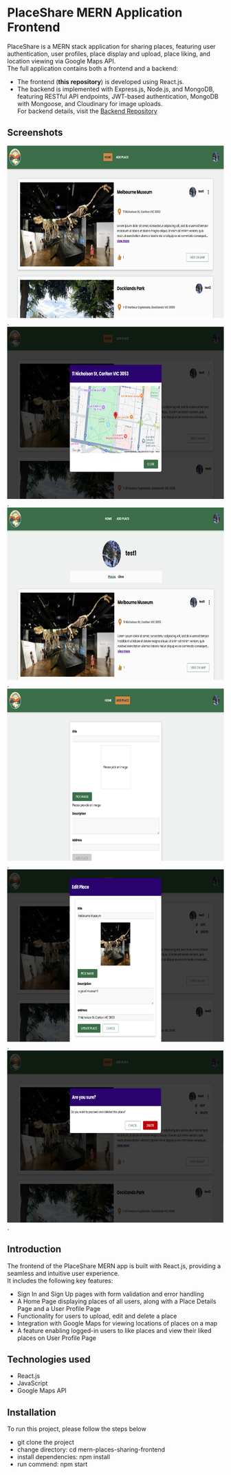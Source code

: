 # PlaceShare MERN Application Frontend
PlaceShare is a MERN stack application for sharing places, featuring user authentication, user profiles, place display and upload, place liking, and location viewing via Google Maps API.   
The full application contains both a frontend and a backend:
- The frontend (**this repository**) is developed using React.js.
- The backend is implemented with Express.js, Node.js, and MongoDB, featuring RESTful API endpoints, JWT-based authentication, MongoDB with Mongoose, and Cloudinary for image uploads.  
For backend details, visit the [Backend Repository](https://github.com/Weiran-Zou/mern-places-sharing-backend)

## Screenshots
<img src="src/assets/screenshots/place-share-home.png" width="600" height="400"/>.
<img src="src/assets/screenshots/place-share-map.png" width="600" height="400"/>.
<img src="src/assets/screenshots/place-share-profile.png" width="600" height="400"/>.
<img src="src/assets/screenshots/place-share-create.png" width="600" height="400"/>.
<img src="src/assets/screenshots/place-share-edit.png" width="600" height="400"/>.
<img src="src/assets/screenshots/place-share-delete.png" width="600" height="400"/>.

## Introduction
The frontend of the PlaceShare MERN app is built with React.js, providing a seamless and intuitive user experience.  
It includes the following key features:
- Sign In and Sign Up pages with form validation and error handling
- A Home Page displaying places of all users, along with a Place Details Page and a User Profile Page 
- Functionality for users to upload, edit and delete a place 
- Integration with Google Maps for viewing locations of places on a map
- A feature enabling logged-in users to like places and view their liked places on User Profile Page

## Technologies used
- React.js
- JavaScript
- Google Maps API

## Installation
To run this project, please follow the steps below

- git clone the project
- change directory: cd mern-places-sharing-frontend
- install dependencies: npm install
- run commend: npm start
